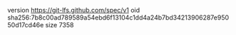 version https://git-lfs.github.com/spec/v1
oid sha256:7b8c00ad789589a54ebd6f13104c1dd4a24b7bd34213906287e95050d17cd46e
size 7358
